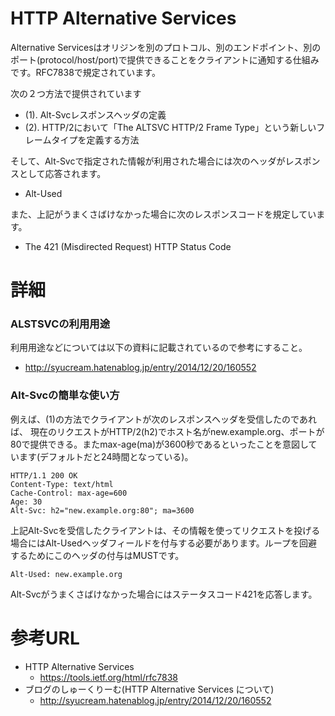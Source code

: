 # HTTP Alternative Services
Alternative Servicesはオリジンを別のプロトコル、別のエンドポイント、別のポート(protocol/host/port)で提供できることをクライアントに通知する仕組みです。RFC7838で規定されています。

次の２つ方法で提供されています
- (1). Alt-Svcレスポンスヘッダの定義
- (2). HTTP/2において「The ALTSVC HTTP/2 Frame Type」という新しいフレームタイプを定義する方法

そして、Alt-Svcで指定された情報が利用された場合には次のヘッダがレスポンスとして応答されます。
- Alt-Used

また、上記がうまくさばけなかった場合に次のレスポンスコードを規定しています。
- The 421 (Misdirected Request) HTTP Status Code

# 詳細

### ALSTSVCの利用用途
利用用途などについては以下の資料に記載されているので参考にすること。
- http://syucream.hatenablog.jp/entry/2014/12/20/160552

### Alt-Svcの簡単な使い方
例えば、(1)の方法でクライアントが次のレスポンスヘッダを受信したのであれば、
現在のリクエストがHTTP/2(h2)でホスト名がnew.example.org、ポートが80で提供できる。またmax-age(ma)が3600秒であるといったことを意図しています(デフォルトだと24時間となっている)。
```
HTTP/1.1 200 OK
Content-Type: text/html
Cache-Control: max-age=600
Age: 30
Alt-Svc: h2="new.example.org:80"; ma=3600
```

上記Alt-Svcを受信したクライアントは、その情報を使ってリクエストを投げる場合にはAlt-Usedヘッダフィールドを付与する必要があります。ループを回避するためにこのヘッダの付与はMUSTです。
```
Alt-Used: new.example.org
```

Alt-Svcがうまくさばけなかった場合にはステータスコード421を応答します。

# 参考URL
- HTTP Alternative Services
  - https://tools.ietf.org/html/rfc7838
- ブログのしゅーくりーむ(HTTP Alternative Services について)
  - http://syucream.hatenablog.jp/entry/2014/12/20/160552

